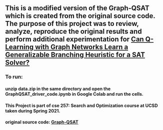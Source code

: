 ## This is a modified version of the Graph-QSAT which is created from the original source code. The purpose of this project was to review, analyze, reproduce the original results and perform additional experimentation for <a href = "https://arxiv.org/abs/1909.11830">Can Q-Learning with Graph Networks Learn a Generalizable Branching Heuristic for a SAT Solver?</a> 

### To run:
#### unzip data.zip in the same directory and open the GraphQSAT_driver_code.ipynb in Google Colab and run the cells.



#### This Project is part of cse 257: Search and Optimization course at UCSD taken during Spring 2021. 



#### original source code: <a href = "https://github.com/NVIDIA/GraphQSat"> Graph-QSAT </a>
